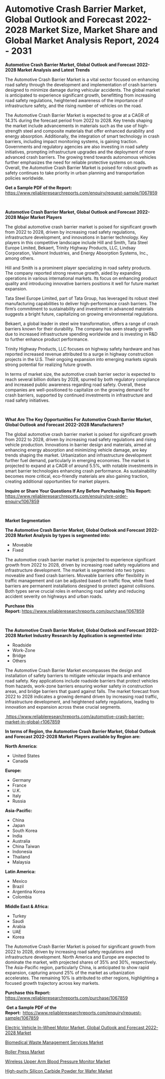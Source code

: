 <p><h1>Automotive Crash Barrier Market, Global Outlook and Forecast 2022-2028 Market Size, Market Share and Global Market Analysis Report, 2024 - 2031</h1></p><p><strong>Automotive Crash Barrier Market, Global Outlook and Forecast 2022-2028 Market Analysis and Latest Trends</strong></p>
<p><p>The Automotive Crash Barrier Market is a vital sector focused on enhancing road safety through the development and implementation of crash barriers designed to minimize damage during vehicular accidents. The global market is anticipated to experience significant growth, benefitting from increasing road safety regulations, heightened awareness of the importance of infrastructure safety, and the rising number of vehicles on the road.</p><p>The Automotive Crash Barrier Market is expected to grow at a CAGR of 14.3% during the forecast period from 2022 to 2028. Key trends shaping the market include advancements in materials such as the use of high-strength steel and composite materials that offer enhanced durability and energy absorption. Additionally, the integration of smart technology in crash barriers, including impact monitoring systems, is gaining traction. Governments and regulatory agencies are also investing in road safety initiatives, prompting infrastructure upgrades and the deployment of more advanced crash barriers. The growing trend towards autonomous vehicles further emphasizes the need for reliable protective systems on roads. Overall, the Automotive Crash Barrier Market is poised for robust growth as safety continues to take priority in urban planning and transportation policies worldwide.</p></p>
<p><strong>Get a Sample PDF of the Report:&nbsp;</strong> <a href="https://www.reliableresearchreports.com/enquiry/request-sample/1067859?utm_campaign=28&utm_medium=2&utm_source=Github&utm_content=ia&utm_term=04122024&utm_id=automotive-crash-barrier-market-global-outlook-and-forecast-2022-2028">https://www.reliableresearchreports.com/enquiry/request-sample/1067859</a></p>
<p>&nbsp;</p>
<p><strong>Automotive Crash Barrier Market, Global Outlook and Forecast 2022-2028 Major Market Players</strong></p>
<p><p>The global automotive crash barrier market is poised for significant growth from 2022 to 2028, driven by increasing road safety regulations, infrastructure development, and innovations in barrier technology. Key players in this competitive landscape include Hill and Smith, Tata Steel Europe Limited, Bekaert, Trinity Highway Products, LLC, Lindsay Corporation, Valmont Industries, and Energy Absorption Systems, Inc., among others.</p><p>Hill and Smith is a prominent player specializing in road safety products. The company reported strong revenue growth, aided by expanding operations in various international markets. Its focus on enhancing product quality and introducing innovative barriers positions it well for future market expansion.</p><p>Tata Steel Europe Limited, part of Tata Group, has leveraged its robust steel manufacturing capabilities to deliver high-performance crash barriers. The firm’s commitment to sustainability and investment in advanced materials suggests a bright future, capitalizing on growing environmental regulations.</p><p>Bekaert, a global leader in steel wire transformation, offers a range of crash barriers known for their durability. The company has seen steady growth due to increased infrastructure spending worldwide and is investing in R&D to further enhance product performance.</p><p>Trinity Highway Products, LLC focuses on highway safety hardware and has reported increased revenue attributed to a surge in highway construction projects in the U.S. Their ongoing expansion into emerging markets signals strong potential for realizing future growth.</p><p>In terms of market size, the automotive crash barrier sector is expected to reach several billion dollars by 2028, spurred by both regulatory compliance and increased public awareness regarding road safety. Overall, these companies are well-positioned to capitalize on the growing demand for crash barriers, supported by continued investments in infrastructure and road safety initiatives.</p></p>
<p>&nbsp;</p>
<p><strong>What Are The Key Opportunities For Automotive Crash Barrier Market, Global Outlook and Forecast 2022-2028 Manufacturers?</strong></p>
<p><p>The global automotive crash barrier market is poised for significant growth from 2022 to 2028, driven by increasing road safety regulations and rising vehicle production. Innovations in barrier design and materials, aimed at enhancing energy absorption and minimizing vehicle damage, are key trends shaping the market. Urbanization and infrastructure development further fuel demand, particularly in emerging economies. The market is projected to expand at a CAGR of around 5.5%, with notable investments in smart barrier technologies enhancing crash performance. As sustainability becomes more critical, eco-friendly materials are also gaining traction, creating additional opportunities for market players.</p></p>
<p><strong>Inquire or Share Your Questions If Any Before Purchasing This Report:</strong> <a href="https://www.reliableresearchreports.com/enquiry/pre-order-enquiry/1067859?utm_campaign=28&utm_medium=2&utm_source=Github&utm_content=ia&utm_term=04122024&utm_id=automotive-crash-barrier-market-global-outlook-and-forecast-2022-2028">https://www.reliableresearchreports.com/enquiry/pre-order-enquiry/1067859</a></p>
<p>&nbsp;</p>
<p><strong>Market Segmentation</strong></p>
<p><strong>The Automotive Crash Barrier Market, Global Outlook and Forecast 2022-2028 Market Analysis by types is segmented into:</strong></p>
<p><ul><li>Moveable</li><li>Fixed</li></ul></p>
<p><p>The automotive crash barrier market is projected to experience significant growth from 2022 to 2028, driven by increasing road safety regulations and infrastructure development. The market is segmented into two types: moveable and fixed crash barriers. Moveable barriers offer flexibility in traffic management and can be adjusted based on traffic flow, while fixed barriers are permanent installations designed to protect against collisions. Both types serve crucial roles in enhancing road safety and reducing accident severity on highways and urban roads.</p></p>
<p><strong>Purchase this Report:&nbsp;</strong><a href="https://www.reliableresearchreports.com/purchase/1067859?utm_campaign=28&utm_medium=2&utm_source=Github&utm_content=ia&utm_term=04122024&utm_id=automotive-crash-barrier-market-global-outlook-and-forecast-2022-2028">https://www.reliableresearchreports.com/purchase/1067859</a></p>
<p>&nbsp;</p>
<p><strong>The Automotive Crash Barrier Market, Global Outlook and Forecast 2022-2028 Market Industry Research by Application is segmented into:</strong></p>
<p><ul><li>Roadside</li><li>Work-Zone</li><li>Bridge</li><li>Others</li></ul></p>
<p><p>The Automotive Crash Barrier Market encompasses the design and installation of safety barriers to mitigate vehicular impacts and enhance road safety. Key applications include roadside barriers that protect vehicles from hazards, work-zone barriers ensuring worker safety in construction areas, and bridge barriers that guard against falls. The market forecast from 2022 to 2028 indicates a growing demand driven by increasing road traffic, infrastructure development, and heightened safety regulations, leading to innovation and expansion across these crucial segments.</p></p>
<p><a href="https://www.reliableresearchreports.com/automotive-crash-barrier-market-in-global-r1067859?utm_campaign=28&utm_medium=2&utm_source=Github&utm_content=ia&utm_term=04122024&utm_id=automotive-crash-barrier-market-global-outlook-and-forecast-2022-2028">&nbsp;https://www.reliableresearchreports.com/automotive-crash-barrier-market-in-global-r1067859</a></p>
<p><strong>In terms of Region, the Automotive Crash Barrier Market, Global Outlook and Forecast 2022-2028 Market Players available by Region are:</strong></p>
<p>
    <p> <strong> North America: </strong>
        <ul>
            <li>United States</li>
            <li>Canada</li>
        </ul>
        </p> 
    <p> <strong> Europe: </strong>
        <ul>
            <li>Germany</li>
            <li>France</li>
            <li>U.K.</li>
            <li>Italy</li>
            <li>Russia</li>
        </ul>
        </p> 
    <p> <strong> Asia-Pacific: </strong>
        <ul>
            <li>China</li>
            <li>Japan</li>
            <li>South Korea</li>
            <li>India</li>
            <li>Australia</li>
            <li>China Taiwan</li>
            <li>Indonesia</li>
            <li>Thailand</li>
            <li>Malaysia</li>
        </ul>
        </p> 
    <p> <strong> Latin America: </strong>
        <ul>
            <li>Mexico</li>
            <li>Brazil</li>
            <li>Argentina Korea</li>
            <li>Colombia</li>
        </ul>
        </p> 
    <p> <strong> Middle East & Africa: </strong>
        <ul>
            <li>Turkey</li>
            <li>Saudi</li>
            <li>Arabia</li>
            <li>UAE</li>
            <li>Korea</li>
        </ul>
    </p>
    </p>
<p><p>The Automotive Crash Barrier Market is poised for significant growth from 2022 to 2028, driven by increasing road safety regulations and infrastructure development. North America and Europe are expected to dominate the market, with projected shares of 35% and 30%, respectively. The Asia-Pacific region, particularly China, is anticipated to show rapid expansion, capturing around 25% of the market as urbanization accelerates. The remaining 10% is attributed to other regions, highlighting a focused growth trajectory across key markets.</p></p>
<p><strong>Purchase this Report: </strong><a href="https://www.reliableresearchreports.com/purchase/1067859?utm_campaign=28&utm_medium=2&utm_source=Github&utm_content=ia&utm_term=04122024&utm_id=automotive-crash-barrier-market-global-outlook-and-forecast-2022-2028">https://www.reliableresearchreports.com/purchase/1067859</a></p>
<p>&nbsp;<strong>Get a Sample PDF of the Report:&nbsp;&nbsp;</strong><a href="https://www.reliableresearchreports.com/enquiry/request-sample/1067859?utm_campaign=28&utm_medium=2&utm_source=Github&utm_content=ia&utm_term=04122024&utm_id=automotive-crash-barrier-market-global-outlook-and-forecast-2022-2028">https://www.reliableresearchreports.com/enquiry/request-sample/1067859</a></p>
<p><strong></strong></p>
<p><p><a href="https://github.com/rileymgdorcas/Market-Research-Report-List-1/blob/main/electric-vehicle-in-wheel-motor-market-global-outlook-and-forecast-2022-2028-market.md?utm_campaign=28&utm_medium=2&utm_source=Github&utm_content=ia&utm_term=04122024&utm_id=automotive-crash-barrier-market-global-outlook-and-forecast-2022-2028">Electric Vehicle In-Wheel Motor Market, Global Outlook and Forecast 2022-2028 Market</a></p><p><a href="https://www.linkedin.com/pulse/projected-growth-biomedical-waste-management-services-market-m7lle?utm_campaign=28&utm_medium=2&utm_source=Github&utm_content=ia&utm_term=04122024&utm_id=automotive-crash-barrier-market-global-outlook-and-forecast-2022-2028">Biomedical Waste Management Services Market</a></p><p><a href="https://issuu.com/reportprime-2/docs/roller-press-market-size-2030.pptx?utm_campaign=28&utm_medium=2&utm_source=Github&utm_content=ia&utm_term=04122024&utm_id=automotive-crash-barrier-market-global-outlook-and-forecast-2022-2028">Roller Press Market</a></p><p><a href="https://www.linkedin.com/pulse/wireless-upper-arm-blood-pressure-monitor-market-outlook-growth-lxdhc?utm_campaign=28&utm_medium=2&utm_source=Github&utm_content=ia&utm_term=04122024&utm_id=automotive-crash-barrier-market-global-outlook-and-forecast-2022-2028">Wireless Upper Arm Blood Pressure Monitor Market</a></p><p><a href="https://issuu.com/reportprime-2/docs/high-purity-silicon-carbide-powder-for-wafer-marke?utm_campaign=28&utm_medium=2&utm_source=Github&utm_content=ia&utm_term=04122024&utm_id=automotive-crash-barrier-market-global-outlook-and-forecast-2022-2028">High-purity Silicon Carbide Powder for Wafer Market</a></p></p>